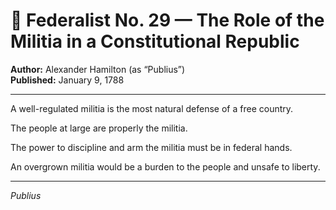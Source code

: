 # 📜 Federalist No. 29 — The Role of the Militia in a Constitutional Republic

**Author:** Alexander Hamilton (as “Publius”)  
**Published:** January 9, 1788

---

A well-regulated militia is the most natural defense of a free country.

The people at large are properly the militia.

The power to discipline and arm the militia must be in federal hands.

An overgrown militia would be a burden to the people and unsafe to liberty.

---

*Publius*

